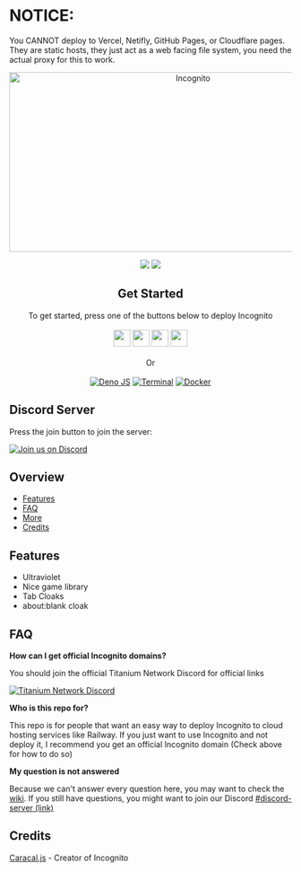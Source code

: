 # NOTICE:

You CANNOT deploy to Vercel, Netifly, GitHub Pages, or Cloudflare pages. They are static hosts, they just act as a web facing file system, you need the actual proxy for this to work.

<!--
                                _     _                     _       _   _          _                               _    
     /\                        | |   | |                   | |     | \ | |        | |                             | |   
    /  \     _ __ ___     ___  | |_  | |__    _   _   ___  | |_    |  \| |   ___  | |_  __      __   ___    _ __  | | __
   / /\ \   | '_ ` _ \   / _ \ | __| | '_ \  | | | | / __| | __|   | . ` |  / _ \ | __| \ \ /\ / /  / _ \  | '__| | |/ /
  / ____ \  | | | | | | |  __/ | |_  | | | | | |_| | \__ \ | |_    | |\  | |  __/ | |_   \ V  V /  | (_) | | |    |   < 
 /_/    \_\ |_| |_| |_|  \___|  \__| |_| |_|  \__, | |___/  \__|   |_| \_|  \___|  \__|   \_/\_/    \___/  |_|    |_|\_\
                                               __/ |                                                                    
                                              |___/                                                                     
-->
<!-- The font is called Big, if you are wondering -->
<div align="center">
         
<img src="https://socialify.git.ci/amethystnetwork-dev/Incognito/image?description=1&descriptionEditable=Access%20the%20world%20wide%20web&font=Inter&forks=1&issues=1&logo=https%3A%2F%2Fraw.githubusercontent.com%2Famethystnetwork-dev%2FIncognito%2Fmain%2Fstatic%2Findex.svg&name=1&owner=1&pattern=Solid&stargazers=1&theme=Light" alt="Incognito" width="640" height="320" />

<a href="" alt="Made with NodeJS"><img src="https://img.shields.io/badge/Made%20with-Node.JS-6DA55F?style=for-the-badge&logo=node.js&logoColor=white"></a> 
<a href="https://github.com/amethystnetwork-dev/Incognito/graphs/contributors/" alt=""><img src="https://img.shields.io/github/contributors/amethystnetwork-dev/Incognito?style=for-the-badge"></a>

</div>

<div align="center">
    <h2>Get Started</h2>
    <a>To get started, press one of the buttons below to deploy Incognito</a>
    <br>
    <br>
    <a href="https://render.com/deploy?repo=https://github.com/amethystnetwork-dev/Incognito"><img height="30px" src="https://img.shields.io/badge/render-4f65f1.svg?style=for-the-badge&logo=render&logoColor=46e3b7"></img></a>
    <a href="https://amethystnetwork-dev.github.io/utils/deploy/heroku?repo=Incognito"><img height="30px" src="https://img.shields.io/badge/heroku-%23430098.svg?style=for-the-badge&logo=heroku&logoColor=white"></img></a>
    <a href="https://amethystnetwork-dev.github.io/utils/deploy/replit?repo=Incognito"><img height="30px" src="https://amethystnetwork-dev.github.io/assets/replit.svg"><img></a>
    <a href="https://railway.app/new/template/TNmjSs?referralCode=8zUUBB"><img height="30px" src="https://img.shields.io/badge/Railway-%234f0599.svg?style=for-the-badge&logo=railway&logoColor=white"></img></a>
    <br>
    <br>
    <a>Or</a>
    <br>
    <br>
    <a href="https://github.com/amethystnetwork-dev/Incognito/wiki/Manual-Deployment#terminal-with-deno"><img src="https://img.shields.io/badge/deno%20js-000000?style=for-the-badge&logo=deno&logoColor=white" alt="Deno JS"></img></a>
    <a href="https://github.com/amethystnetwork-dev/Incognito/wiki/Manual-Deployment#terminal-with-nodejs"><img src="https://img.shields.io/badge/terminal-%23121011.svg?style=for-the-badge&logo=gnu-bash&logoColor=white" alt="Terminal"></img></a>
    <a href="https://github.com/amethystnetwork-dev/Incognito/wiki/Manual-Deployment#docker-with-nodejs"><img src="https://img.shields.io/badge/docker-%230db7ed.svg?style=for-the-badge&logo=docker&logoColor=white" alt="Docker"></img></a>
</div>

## Discord Server

Press the join button to join the server:

[![Join us on Discord](https://invidget.switchblade.xyz/J3VPy5Vy8x?theme=light)](https://discord.gg/J3VPy5Vy8x)

## Overview

- [Features](#features)
- [FAQ](#faq)
- [More](#more)
- [Credits](#credits)


## Features

- Ultraviolet
- Nice game library
- Tab Cloaks
- about:blank cloak

## FAQ

**How can I get official Incognito domains?**

You should join the official Titanium Network Discord for official links

[![Titanium Network Discord](https://invidget.switchblade.xyz/unblock?theme=light)](https://discord.gg/unblock)

**Who is this repo for?**

This repo is for people that want an easy way to deploy Incognito to cloud hosting services like Railway. If you just want to use Incognito and not deploy it, I recommend you get an official Incognito domain (Check above for how to do so)

**My question is not answered**

Because we can't answer every question here, you may want to check the [wiki](https://github.com/amethystnetwork-dev/Incognito/wiki). If you still have questions, you might want to join our Discord [#discord-server (link)](#discord-server)

## Credits

[Caracal.js](https://github.com/caracal-js) - Creator of Incognito
